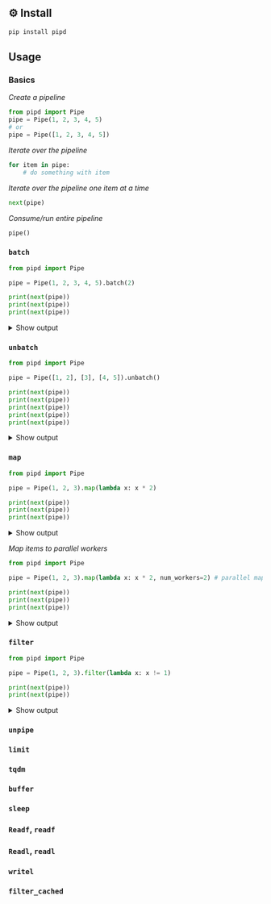 ## ⚙️ Install

```bash
pip install pipd
```

## Usage

### Basics

_Create a pipeline_
```py
from pipd import Pipe
pipe = Pipe(1, 2, 3, 4, 5)
# or
pipe = Pipe([1, 2, 3, 4, 5])
```

_Iterate over the pipeline_
```py
for item in pipe:
    # do something with item
```

_Iterate over the pipeline one item at a time_
```py
next(pipe)
```

_Consume/run entire pipeline_
```py
pipe()
```

### `batch`
```py
from pipd import Pipe

pipe = Pipe(1, 2, 3, 4, 5).batch(2)

print(next(pipe))
print(next(pipe))
print(next(pipe))
```

<details> <summary> Show output </summary>

```py
[1, 2]
[3, 4]
[5]
```

</details>

### `unbatch`

```py
from pipd import Pipe

pipe = Pipe([1, 2], [3], [4, 5]).unbatch()

print(next(pipe))
print(next(pipe))
print(next(pipe))
print(next(pipe))
print(next(pipe))
```

<details> <summary> Show output </summary>

```py
1
2
3
4
5
```

</details>


### `map`
```py
from pipd import Pipe

pipe = Pipe(1, 2, 3).map(lambda x: x * 2)

print(next(pipe))
print(next(pipe))
print(next(pipe))
```

<details> <summary> Show output </summary>

```py
2
4
6
```

</details>

_Map items to parallel workers_
```py
from pipd import Pipe

pipe = Pipe(1, 2, 3).map(lambda x: x * 2, num_workers=2) # parallel map (note: order is not guaranteed)

print(next(pipe))
print(next(pipe))
print(next(pipe))
```

<details> <summary> Show output </summary>

```py
4
2
6
```

</details>

### `filter`

```py
from pipd import Pipe

pipe = Pipe(1, 2, 3).filter(lambda x: x != 1)

print(next(pipe))
print(next(pipe))
```

<details> <summary> Show output </summary>

```py
2
3
```

</details>

### `unpipe`

### `limit`

### `tqdm`

### `buffer`

### `sleep`

### `Readf`, `readf`

### `Readl`, `readl`

### `writel`

### `filter_cached`
